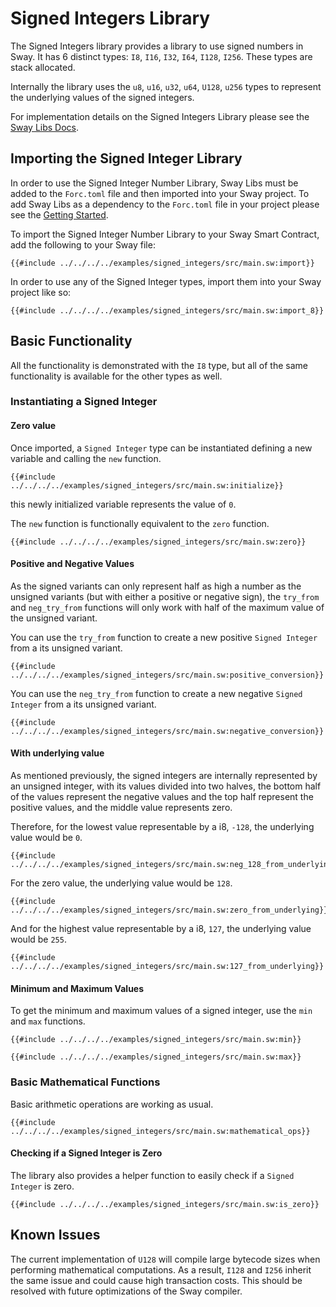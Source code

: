 # Signed Integers Library

The Signed Integers library provides a library to use signed numbers in Sway. It has 6 distinct types: `I8`, `I16`, `I32`, `I64`, `I128`, `I256`. These types are stack allocated.

Internally the library uses the `u8`, `u16`, `u32`, `u64`, `U128`, `u256` types to represent the underlying values of the signed integers.

For implementation details on the Signed Integers Library please see the [Sway Libs Docs](https://fuellabs.github.io/sway-libs/master/sway_libs/signed_integers/index.html).

## Importing the Signed Integer Library

In order to use the Signed Integer Number Library, Sway Libs must be added to the `Forc.toml` file and then imported into your Sway project. To add Sway Libs as a dependency to the `Forc.toml` file in your project please see the [Getting Started](../getting_started/index.md).

To import the Signed Integer Number Library to your Sway Smart Contract, add the following to your Sway file:

```sway
{{#include ../../../../examples/signed_integers/src/main.sw:import}}
```

In order to use any of the Signed Integer types, import them into your Sway project like so:

```sway
{{#include ../../../../examples/signed_integers/src/main.sw:import_8}}
```

## Basic Functionality

All the functionality is demonstrated with the `I8` type, but all of the same functionality is available for the other types as well.

### Instantiating a Signed Integer

#### Zero value

Once imported, a `Signed Integer` type can be instantiated defining a new variable and calling the `new` function.

```sway
{{#include ../../../../examples/signed_integers/src/main.sw:initialize}}
```

this newly initialized variable represents the value of `0`.

The `new` function is functionally equivalent to the `zero` function.

```sway
{{#include ../../../../examples/signed_integers/src/main.sw:zero}}
```

#### Positive and Negative Values

As the signed variants can only represent half as high a number as the unsigned variants (but with either a positive or negative sign), the `try_from` and `neg_try_from` functions will only work with half of the maximum value of the unsigned variant.

You can use the `try_from` function to create a new positive `Signed Integer` from a its unsigned variant.
```sway
{{#include ../../../../examples/signed_integers/src/main.sw:positive_conversion}}
```

You can use the `neg_try_from` function to create a new negative `Signed Integer` from a its unsigned variant.

```sway
{{#include ../../../../examples/signed_integers/src/main.sw:negative_conversion}}
```

#### With underlying value

As mentioned previously, the signed integers are internally represented by an unsigned integer, with its values divided into two halves, the bottom half of the values represent the negative values and the top half represent the positive values, and the middle value represents zero.

Therefore, for the lowest value representable by a i8, `-128`, the underlying value would be `0`.
```sway
{{#include ../../../../examples/signed_integers/src/main.sw:neg_128_from_underlying}}
```

For the zero value, the underlying value would be `128`.
```sway
{{#include ../../../../examples/signed_integers/src/main.sw:zero_from_underlying}}
```

And for the highest value representable by a i8, `127`, the underlying value would be `255`.
```sway
{{#include ../../../../examples/signed_integers/src/main.sw:127_from_underlying}}
```

#### Minimum and Maximum Values

To get the minimum and maximum values of a signed integer, use the `min` and `max` functions.

```sway
{{#include ../../../../examples/signed_integers/src/main.sw:min}}
```

```sway
{{#include ../../../../examples/signed_integers/src/main.sw:max}}
```

### Basic Mathematical Functions

Basic arithmetic operations are working as usual.

```sway
{{#include ../../../../examples/signed_integers/src/main.sw:mathematical_ops}}
```

#### Checking if a Signed Integer is Zero

The library also provides a helper function to easily check if a `Signed Integer` is zero.

```sway
{{#include ../../../../examples/signed_integers/src/main.sw:is_zero}}
```

## Known Issues

The current implementation of `U128` will compile large bytecode sizes when performing mathematical computations. As a result, `I128` and `I256` inherit the same issue and could cause high transaction costs. This should be resolved with future optimizations of the Sway compiler.
